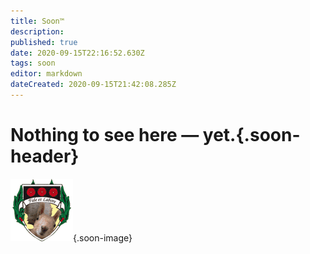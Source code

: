```yaml
---
title: Soon™
description: 
published: true
date: 2020-09-15T22:16:52.630Z
tags: soon
editor: markdown
dateCreated: 2020-09-15T21:42:08.285Z
---
```


# Nothing to see here — yet.{.soon-header}
![logo.png](/logo.png){.soon-image}